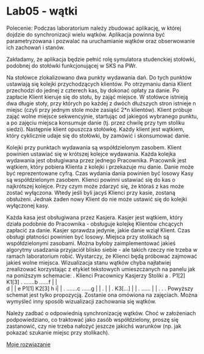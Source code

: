 # Lab05 - wątki

Polecenie:
Podczas laboratorium należy zbudować aplikację, w której dojdzie do synchronizacji wielu wątków. Aplikacja powinna być parametryzowana i pozwalać na uruchamianie wątków oraz obserwowanie ich zachowań i stanów.

Zakładamy, że aplikacja będzie pełnić rolę symulatora studenckiej stołówki, podobnej do stołówki funkcjonującej w SKS na PWr.

Na stołówce zlokalizowano dwa punkty wydawania dań. Do tych punktów ustawiają się kolejki przychodzących klientów. Po otrzymaniu dania Klient przechodzi do jednej z czterech kas, by dokonać opłaty za danie. Po zapłacie Klient kieruje się do stołu, by zająć miejsce. W stołówce istnieją dwa długie stoły, przy których po każdej z dwóch dłuższych stron istnieje n miejsc (czyli przy jednym stole może zasiąść 2*n klientów). Klient próbuje zająć wolne miejsce sekwencyjnie, startując od jakiegoś wybranego punktu, a po zajęciu miejsca konsumuje danie (tj. przez chwilę przy tym stoliku siedzi). Następnie klient opuszcza stołówkę.
Każdy klient jest wątkiem, który cyklicznie udaje się do stołówki, by zamówić i skonsumować danie.

Kolejki przy punktach wydawania są współdzielonym zasobem. Klient powinien ustawiać się w krótszej kolejce wydawania.
Każda kolejka wydawania jest obsługiwana przez jednego Pracownika. Pracownik jest wątkiem, który pobiera Klienta z kolejki i przekazuje mu danie. Danie może być reprezentowane cyfrą. Czas wydania dania powinien być losowy
Kasy są współdzielonym zasobem. Klienci powinni ustawiać się do kas o najkrótszej kolejce. Przy czym może zdarzyć się, że któraś z kas może zostać wyłączona. Wtedy jeśli byli jacyś Klienci przy kasie, zostaną obsłużeni. Jednak żaden nowy Klient do nie może ustawić się do kolejki wyłączonej kasy.

Każda kasa jest obsługiwana przez Kasjera. Kasjer jest wątkiem, który działa podobnie do Pracownika - obsługuje kolejkę Klientów chcących zapłacić za danie. Kasjer sprawdza jedynie, jakie danie wziął Klient. Czas obsługi płatności powinien być losowy.
Miejsca przy stolikach są współdzielonymi zasobami. Można byłoby zaimplementować jakieś algorytmy usadzania przyjaciół blisko siebie - ale takich rzeczy nie trzeba w ramach laboratorium robić. Wystarczy, że Klienci będą próbować zajmować jakieś wolne miejsca.
Wizualizacja stanu wątków chyba najłatwiej zrealizować korzystając z etykiet tekstowych umieszczanych na panelu jak na poniższym schemacie:
.
Klienci   Pracownicy       Kasjerzy    Stoliki
a
.             P1[2]        K1[3]
.         .......b      ......f           |      |   
d                                         |      |
e             P1[1]        K2[3]       h i|      |
.         .......c      ......g           |      |
.                                         |      |
.                          K3[...]        |      |
.                       ......            |      |
.
.
.
Powyższy schemat jest tylko propozycją. Zostanie ona omówiona na zajęciach. Można wymyśleć inny sposób wizualizacji zachowania się wątków.

Należy zadbać o odpowiednią synchronizację wątków. Choć w założeniach podpowiedziano, co traktować jako zasób współdzielony, proszę się zastanowić, czy nie trzeba nałożyć jeszcze jakichś warunków (np. jak pokazać szukanie miejsc przy stolikach).

[Moje rozwiązanie](Lab05)
